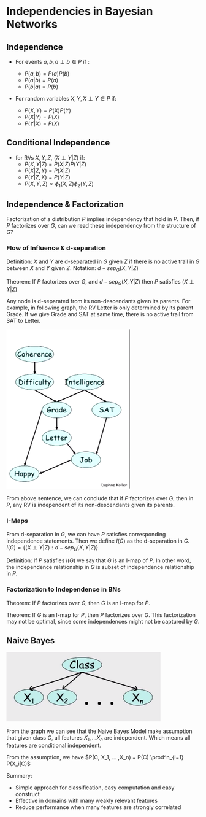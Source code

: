 # Independencies in Bayesian Networks

## Independence

- For events $a, b, a \perp b \in P$ if :
  - $P(a, b) = P(a)P(b)$
  - $P(a|b) = P(a)$
  - $P(b|a) = P(b)$

- For random variables $X, Y, X \perp Y \in P$ if:
  - $P(X, Y) = P(X)P(Y)$
  - $P(X|Y) = P(X)$
  - $P(Y|X) = P(X)$

## Conditional Independence

- for RVs $X, Y, Z$, $(X \perp Y |Z)$ if:
  - $P(X,Y|Z) = P(X|Z)P(Y|Z)$
  - $P(X|Z,Y) = P(X|Z)$
  - $P(Y|Z,X) = P(Y|Z)$
  - $P(X,Y,Z) \propto \phi_1(X,Z) \phi_2(Y,Z)$

##  Independence & Factorization

Factorization of a distribution $P$ implies independency that hold in $P$.
Then, if $P$ factorizes over $G$, can we read these independency from the
structure of $G$?

### Flow of Influence & d-separation

Definition: $X$ and $Y$ are d-separated in $G$ given $Z$ if there is no active
trail in $G$ between $X$ and $Y$ given $Z$. Notation: $d-sep_G(X,Y|Z)$

Theorem: If $P$ factorizes over $G$, and $d-sep_G(X,Y|Z)$ then $P$ satisfies
$(X \perp Y|Z)$

Any node is d-separated from its non-descendants given its parents. For example,
in following graph, the RV Letter is only determined by its parent Grade. If we
give Grade and SAT at same time, there is no active trail from SAT to Letter.

![](../imgs/4/d-sep.png)

From above sentence, we can conclude that if $P$ factorizes over $G$, then in
$P$, any RV is independent of its non-descendants given its parents.

### I-Maps

From d-separation in $G$, we can have $P$ satisfies corresponding independence
statements. Then we define $I(G)$ as the d-separation in $G$. 
 $I(G) = \{ (X \perp Y |Z) : d-sep_G(X,Y|Z)\}$
  
Definition: If $P$ satisfies $I(G)$ we say that $G$ is an I-map of $P$. In other
word, the independence relationship in $G$ is subset of independence
relationship in $P$.

### Factorization to Independence in BNs

Theorem: If $P$ factorizes over $G$, then $G$ is an I-map for $P$. 

Theorem: If $G$ is an I-map for $P$, then $P$ factorizes over $G$. This
factorization may not be optimal, since some independences might not be captured
by $G$.

## Naive Bayes

![](../imgs/4/NaiveBayes.png)

From the graph we can see that the Naive Bayes Model make assumption that given
class $C$, all features $X_1, ... X_n$ are independent. Which means all features
are conditional independent.

From the assumption, we have $P(C, X_1, ... ,X_n) = P(C) \prod^n_{i=1} P(X_i|C)$

Summary: 
- Simple approach for classification, easy computation and easy construct
- Effective in domains with many weakly relevant features
- Reduce performance when many features are strongly correlated
